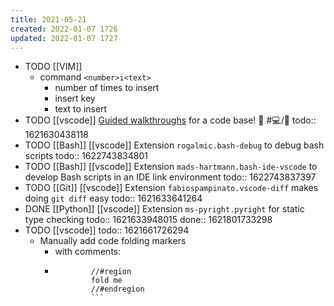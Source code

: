 ```yaml
---
title: 2021-05-21
created: 2022-01-07 1726
updated: 2022-01-07 1727
---
```


- TODO [[VIM]]
	- command `<number>i<text>`
		- number of times to insert
		- insert key
		- text to insert
- TODO [[vscode]] [Guided walkthroughs](https://github.com/microsoft/codetour) for a code base! 🤯 #💻️/📖️
  todo:: 1621630438118
- TODO [[Bash]] [[vscode]] Extension `rogalmic.bash-debug` to debug bash scripts
  todo:: 1622743834801
- TODO [[Bash]] [[vscode]] Extension `mads-hartmann.bash-ide-vscode` to develop Bash scripts in an IDE link environment
  todo:: 1622743837397
- TODO [[Git]] [[vscode]] Extension `fabiospampinato.vscode-diff` makes doing `git diff` easy
  todo:: 1621633641264
- DONE [[Python]] [[vscode]] Extension `ms-pyright.pyright` for static type checking
  todo:: 1621633948015
  done:: 1621801733298
- TODO [[vscode]]
  todo:: 1621661726294
	- Manually add code folding markers
		- with comments:
		-
		  ```
		  		  //#region
		  		  fold me
		  		  //#endregion
		  		  ```